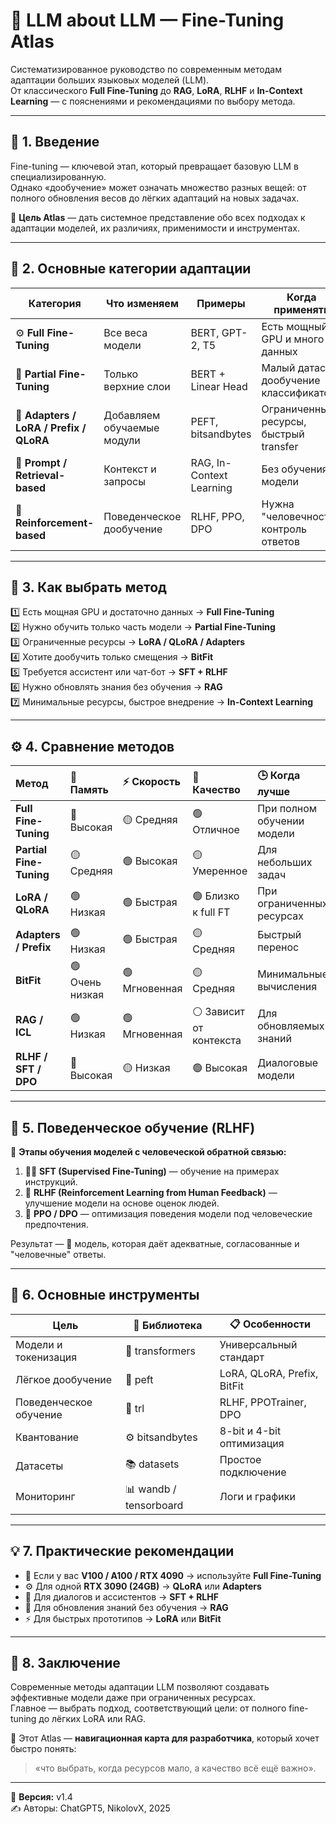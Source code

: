 # 🧠 LLM about LLM — Fine-Tuning Atlas

Систематизированное руководство по современным методам адаптации больших языковых моделей (LLM).  
От классического **Full Fine-Tuning** до **RAG**, **LoRA**, **RLHF** и **In-Context Learning** — с пояснениями и рекомендациями по выбору метода.

---

## 📘 1. Введение

Fine-tuning — ключевой этап, который превращает базовую LLM в специализированную.  
Однако «дообучение» может означать множество разных вещей: от полного обновления весов до лёгких адаптаций на новых задачах.

🎯 **Цель Atlas** — дать системное представление обо всех подходах к адаптации моделей, их различиях, применимости и инструментах.

---

## 🧩 2. Основные категории адаптации

| Категория | Что изменяем | Примеры | Когда применять |
|------------|---------------|----------|-----------------|
| ⚙️ **Full Fine-Tuning** | Все веса модели | BERT, GPT-2, T5 | Есть мощный GPU и много данных |
| 🧱 **Partial Fine-Tuning** | Только верхние слои | BERT + Linear Head | Малый датасет, дообучение классификатора |
| 🚀 **Adapters / LoRA / Prefix / QLoRA** | Добавляем обучаемые модули | PEFT, bitsandbytes | Ограниченные ресурсы, быстрый transfer |
| 💬 **Prompt / Retrieval-based** | Контекст и запросы | RAG, In-Context Learning | Без обучения модели |
| 🧠 **Reinforcement-based** | Поведенческое дообучение | RLHF, PPO, DPO | Нужна "человечность", контроль ответов |

---

## 🧭 3. Как выбрать метод

1️⃣ Есть мощная GPU и достаточно данных → **Full Fine-Tuning**  
2️⃣ Нужно обучить только часть модели → **Partial Fine-Tuning**  
3️⃣ Ограниченные ресурсы → **LoRA / QLoRA / Adapters**  
4️⃣ Хотите дообучить только смещения → **BitFit**  
5️⃣ Требуется ассистент или чат-бот → **SFT + RLHF**  
6️⃣ Нужно обновлять знания без обучения → **RAG**  
7️⃣ Минимальные ресурсы, быстрое внедрение → **In-Context Learning**  

---

## ⚙️ 4. Сравнение методов

| Метод | 💾 Память | ⚡ Скорость | 🎯 Качество | 🕒 Когда лучше |
|:------|:-----------|:------------|:-------------|:---------------|
| **Full Fine-Tuning** | 🔴 Высокая | 🟡 Средняя | 🟢 Отличное | При полном обучении модели |
| **Partial Fine-Tuning** | 🟡 Средняя | 🟢 Высокая | 🟡 Умеренное | Для небольших задач |
| **LoRA / QLoRA** | 🟢 Низкая | 🟢 Быстрая | 🟢 Близко к full FT | При ограниченных ресурсах |
| **Adapters / Prefix** | 🟢 Низкая | 🟢 Быстрая | 🟡 Средняя | Быстрый перенос |
| **BitFit** | 🟢 Очень низкая | 🟢 Мгновенная | 🟡 Средняя | Минимальные вычисления |
| **RAG / ICL** | 🟢 Низкая | 🟢 Мгновенная | ⚪ Зависит от контекста | Для обновляемых знаний |
| **RLHF / SFT / DPO** | 🔴 Высокая | 🟡 Низкая | 🟢 Высокая | Диалоговые модели |

---

## 🧠 5. Поведенческое обучение (RLHF)

📘 **Этапы обучения моделей с человеческой обратной связью:**

1. 👩‍🏫 **SFT (Supervised Fine-Tuning)** — обучение на примерах инструкций.  
2. 💬 **RLHF (Reinforcement Learning from Human Feedback)** — улучшение модели на основе оценок людей.  
3. 🧮 **PPO / DPO** — оптимизация поведения модели под человеческие предпочтения.  

Результат — 🤖 модель, которая даёт адекватные, согласованные и "человечные" ответы.

---

## 🧰 6. Основные инструменты

| Цель | 🧩 Библиотека | 📋 Особенности |
|------|----------------|----------------|
| Модели и токенизация | 🤗 transformers | Универсальный стандарт |
| Лёгкое дообучение | 🚀 peft | LoRA, QLoRA, Prefix, BitFit |
| Поведенческое обучение | 🧠 trl | RLHF, PPOTrainer, DPO |
| Квантование | ⚙️ bitsandbytes | 8-bit и 4-bit оптимизация |
| Датасеты | 📚 datasets | Простое подключение |
| Мониторинг | 📊 wandb / tensorboard | Логи и графики |

---

## 💡 7. Практические рекомендации

- 🚀 Если у вас **V100 / A100 / RTX 4090** → используйте **Full Fine-Tuning**  
- ⚙️ Для одной **RTX 3090 (24GB)** → **QLoRA** или **Adapters**  
- 💬 Для диалогов и ассистентов → **SFT + RLHF**  
- 🔎 Для обновления знаний без обучения → **RAG**  
- ⚡ Для быстрых прототипов → **LoRA** или **BitFit**  

---

## 🏁 8. Заключение

Современные методы адаптации LLM позволяют создавать эффективные модели даже при ограниченных ресурсах.  
Главное — выбрать подход, соответствующий цели: от полного fine-tuning до лёгких LoRA или RAG.

🧭 Этот Atlas — **навигационная карта для разработчика**, который хочет быстро понять:  
> «что выбрать, когда ресурсов мало, а качество всё ещё важно».

---

📅 **Версия:** v1.4  
✍️ Авторы: ChatGPT5, NikolovX, 2025
